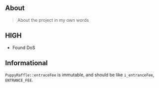## About
> About the project in my own words

## HIGH
- Found DoS

## Informational
`PuppyRaffle::entraceFee` is immutable, and should be like `i_entranceFee`, `ENTRANCE_FEE`.